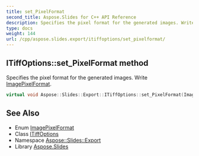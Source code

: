 ```yaml
---
title: set_PixelFormat
second_title: Aspose.Slides for C++ API Reference
description: Specifies the pixel format for the generated images. Write ImagePixelFormat.
type: docs
weight: 144
url: /cpp/aspose.slides.export/itiffoptions/set_pixelformat/
---
```

## ITiffOptions::set_PixelFormat method


Specifies the pixel format for the generated images. Write [ImagePixelFormat](../../imagepixelformat/).

```cpp
virtual void Aspose::Slides::Export::ITiffOptions::set_PixelFormat(ImagePixelFormat value)=0
```

## See Also

* Enum [ImagePixelFormat](../../imagepixelformat/)
* Class [ITiffOptions](../)
* Namespace [Aspose::Slides::Export](../../)
* Library [Aspose.Slides](../../../)
